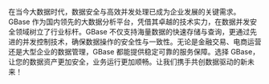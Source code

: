 在当今大数据时代，数据安全与高效并发处理已成为企业发展的关键需求。GBase 作为国内领先的大数据分析平台，凭借其卓越的技术实力，在数据并发安全领域树立了行业标杆。GBase 不仅支持海量数据的快速存储与查询，更通过先进的并发控制技术，确保数据操作的安全性与一致性。无论是金融交易、电商运营还是大型企业的数据管理，GBase 都能提供稳定可靠的服务保障。选择 GBase，让您的数据资产更加安全，业务运行更加顺畅。让我们携手共创数据驱动的新未来！